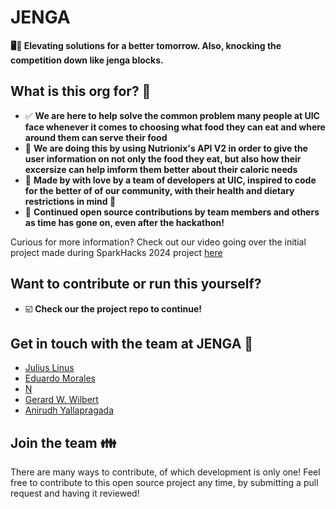 # JENGA
**🖥️💫 Elevating solutions for a better tomorrow. Also, knocking the competition down like jenga blocks.**

## What is this org for? 🤔

* ✅ **We are here to help solve the common problem many people at UIC face whenever it comes to choosing what food they can eat and where around them can serve their food**
* 🔄 **We are doing this by using Nutrionix's API V2 in order to give the user information on not only the food they eat, but also how their excersize can help imform them better about their caloric needs**
* 🙌 **Made by with love by a team of developers at UIC, inspired to code for the better of of our community, with their health and dietary restrictions in mind 💖**
* 🚀 **Continued open source contributions by team members and others as time has gone on, even after the hackathon!**

Curious for more information? Check out our video going over the initial project made during SparkHacks 2024 project [here]([https://www.youtube.com/watch?v=dQw4w9WgXcQ](https://www.youtube.com/watch?v=jxcbZ4fU-_g))

## Want to contribute or run this yourself? 

- ☑️ **Check our the project repo to continue!**

## Get in touch with the team at JENGA 💬

* [Julius Linus](https://www.linkedin.com/in/julius-linus/)
* [Eduardo Morales]()
* [N]()
* [Gerard W. Wilbert](https://www.linkedin.com/in/emswe/)
* [Anirudh Yallapragada](https://www.linkedin.com/in/anirudh-yallapragada-42a160254/)


## Join the team 👪

There are many ways to contribute, of which development is only one! Feel free to contribute to this open source project any time, by submitting a pull request and having it reviewed!
